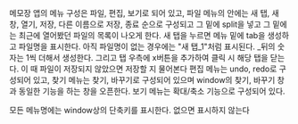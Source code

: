메모장 앱의 메뉴 구성은 파일, 편집, 보기로 되어 있고,
파일 메뉴의 안에는 새 탭, 새 창, 열기, 저장, 다른 이름으로 저장, 종료 순으로 구성되고 그 밑에 split을 넣고 그 밑에는 최근에 열어봤던 파일의 목록이 나오게 한다.
새 탭을 누르면 메뉴 밑에 tab을 생성하고 파일명을 표시한다. 아직 파일명이 없는 경우에는 "새 탭_1"처럼 표시된다. _뒤의 숫자는 1씩 더해서 생성한다. 그리고 탭 우측에 x버튼을 추가하여 클릭 시 해당 탭을 닫는다. 이 때 파일이 저장되지 않았으면 저장할 지 물어본다
편집 메뉴는 undo, redo로 구성되어 있고,
찾기 메뉴는 찾기, 바꾸기로 구성되어 있으며 window의 찾기, 바꾸기 창과 동일한 기능을 하는 창을 오픈한다.
보기 메뉴는 확대/축소 기능으로 구성되어 있다.

모든 메뉴명에는 window상의 단축키를 표시한다. 없으면 표시하지 않는다
